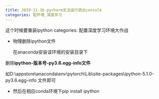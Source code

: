 ```yaml
---
title: 2019-11-16-pycharm无法运行调出console
categories: 配环境_深度学习
---
```

这个时候要重装ipython
categories: 配置深度学习环境大作战

- 物理删除ipython文件

  在anaconda安装该环境的安装目录下

删除**ipython-版本号-py3.6.egg-info文件**

如D:\appstore\anaconda\env\pytorch\Lib\site-packages\ipython-5.1.0-py3.6.egg-info 文件即可

- 然后在相应conda环境下pip install ipython